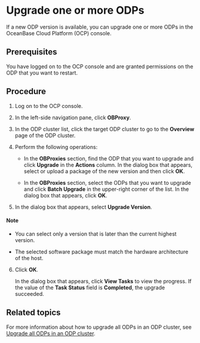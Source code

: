 # Upgrade one or more ODPs

If a new ODP version is available, you can upgrade one or more ODPs in the OceanBase Cloud Platform (OCP) console.

## Prerequisites

You have logged on to the OCP console and are granted permissions on the ODP that you want to restart.

## Procedure

1. Log on to the OCP console.

2. In the left-side navigation pane, click **OBProxy**.

3. In the ODP cluster list, click the target ODP cluster to go to the **Overview** page of the ODP cluster.

4. Perform the following operations:

   * In the **OBProxies** section, find the ODP that you want to upgrade and click **Upgrade** in the **Actions** column. In the dialog box that appears, select or upload a package of the new version and then click **OK**.

      <!-- ![Upgrade a single ODP](https://help-static-aliyun-doc.aliyuncs.com/assets/img/zh-CN/0136929061/p204438.png) -->

   * In the **OBProxies** section, select the ODPs that you want to upgrade and click **Batch Upgrade** in the upper-right corner of the list. In the dialog box that appears, click **OK**.

      <!-- ![Batch upgrade OBProxies](https://help-static-aliyun-doc.aliyuncs.com/assets/img/zh-CN/0136929061/p204455.png) -->

5. In the dialog box that appears, select **Upgrade Version**.

   <!-- ![1](https://help-static-aliyun-doc.aliyuncs.com/assets/img/zh-CN/3139360261/p271762.png) -->

  <main id="notice" type='explain'>
    <h4>Note</h4>
    <ul>
    <li>
    <p>You can select only a version that is later than the current highest version. </p>
    </li>
    <li>
    <p>The selected software package must match the hardware architecture of the host. </p>
    </li>
    </ul>
  </main>

6. Click **OK**.

   In the dialog box that appears, click **View Tasks** to view the progress. If the value of the **Task Status** field is **Completed**, the upgrade succeeded.

   <!-- ![1](https://help-static-aliyun-doc.aliyuncs.com/assets/img/zh-CN/6695081461/p352532.png) -->

## Related topics

For more information about how to upgrade all ODPs in an ODP cluster, see [Upgrade all ODPs in an ODP cluster](../2.manage-obproxy-clusters/4.upgrade-all-obproxy-in-obproxy-cluster.md).
